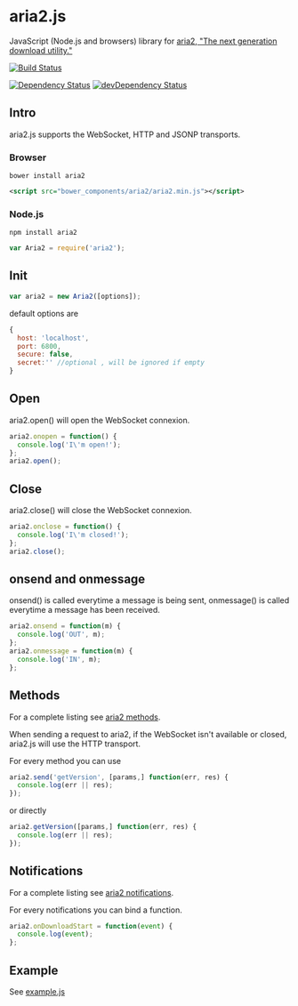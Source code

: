 aria2.js
========

JavaScript (Node.js and browsers) library for [aria2, "The next generation download utility."](http://aria2.sourceforge.net/)

[![Build Status](https://travis-ci.org/sonnyp/aria2.js.png?branch=master)](https://travis-ci.org/sonnyp/aria2.js)

[![Dependency Status](https://david-dm.org/sonnyp/aria2.js.png)](https://david-dm.org/sonnyp/aria2.js)
[![devDependency Status](https://david-dm.org/sonnyp/aria2.js/dev-status.png)](https://david-dm.org/sonnyp/aria2.js#info=devDependencies)

## Intro

aria2.js supports the WebSocket, HTTP and JSONP transports.

### Browser
```
bower install aria2
```
```xml
<script src="bower_components/aria2/aria2.min.js"></script>
```

### Node.js
```
npm install aria2
```
```javascript
var Aria2 = require('aria2');
```
## Init

```javascript
var aria2 = new Aria2([options]);
```
default options are
```javascript
{
  host: 'localhost',
  port: 6800,
  secure: false,
  secret:'' //optional , will be ignored if empty
}
```

## Open

aria2.open() will open the WebSocket connexion.
```javascript
aria2.onopen = function() {
  console.log('I\'m open!');
};
aria2.open();
```

## Close

aria2.close() will close the WebSocket connexion.
```javascript
aria2.onclose = function() {
  console.log('I\'m closed!');
};
aria2.close();
```

## onsend and onmessage

onsend() is called everytime a message is being sent, onmessage() is called everytime a message has been received.
```javascript
aria2.onsend = function(m) {
  console.log('OUT', m);
};
aria2.onmessage = function(m) {
  console.log('IN', m);
};
```

## Methods
For a complete listing see [aria2 methods](http://aria2.sourceforge.net/manual/en/html/aria2c.html#methods).

When sending a request to aria2, if the WebSocket isn't available or closed, aria2.js will use the HTTP transport.

For every method you can use
```javascript
aria2.send('getVersion', [params,] function(err, res) {
  console.log(err || res);
});
```
or directly
```javascript
aria2.getVersion([params,] function(err, res) {
  console.log(err || res);
});
```

## Notifications
For a complete listing see [aria2 notifications](http://aria2.sourceforge.net/manual/en/html/aria2c.html#json-rpc-over-websocket).

For every notifications you can bind a function.
```javascript
aria2.onDownloadStart = function(event) {
  console.log(event);
};
```

## Example
See [example.js](https://github.com/sonnyp/aria2.js/blob/master/example/example.js)
